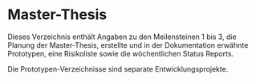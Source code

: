 # Master-Thesis

Dieses Verzeichnis enthält Angaben zu den Meilensteinen 1 bis 3, die Planung der Master-Thesis, erstellte und in der Dokumentation erwähnte Prototypen, eine Risikoliste sowie die wöchentlichen Status Reports.

Die Prototypen-Verzeichnisse sind separate Entwicklungsprojekte.